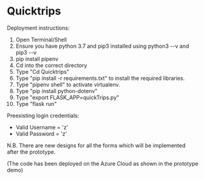 # Quicktrips

Deployment instructions:
1. Open Terminal/Shell
2. Ensure you have python 3.7 and pip3 installed using python3 --v and pip3 --v
3. pip install pipenv
4. Cd into the correct directory
5. Type "Cd Quicktrips"
4. Type "pip install -r requirements.txt" to install the required libraries.
5. Type "pipenv shell" to activate virtualenv.
6. Type "pip install python-dotenv"
7. Type "export FLASK_APP=quickTrips.py"
8. Type "flask run"

Preexisting login credentials:
- Valid Username = 'z'
- Valid Password = 'z'



N.B. There are new designs for all the forms which will be implemented after the prototype.


(The code has been deployed on the Azure Cloud as shown in the prototype demo)



